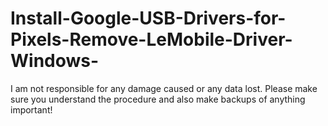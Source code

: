 # Install-Google-USB-Drivers-for-Pixels-Remove-LeMobile-Driver-Windows-
 I am not responsible for any damage caused or any data lost. Please make sure you understand the procedure and also make backups of anything important!
